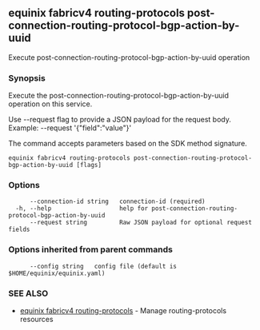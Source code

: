 ## equinix fabricv4 routing-protocols post-connection-routing-protocol-bgp-action-by-uuid

Execute post-connection-routing-protocol-bgp-action-by-uuid operation

### Synopsis

Execute the post-connection-routing-protocol-bgp-action-by-uuid operation on this service.

Use --request flag to provide a JSON payload for the request body.
Example: --request '{"field":"value"}'

The command accepts parameters based on the SDK method signature.

```
equinix fabricv4 routing-protocols post-connection-routing-protocol-bgp-action-by-uuid [flags]
```

### Options

```
      --connection-id string   connection-id (required)
  -h, --help                   help for post-connection-routing-protocol-bgp-action-by-uuid
      --request string         Raw JSON payload for optional request fields
```

### Options inherited from parent commands

```
      --config string   config file (default is $HOME/equinix/equinix.yaml)
```

### SEE ALSO

* [equinix fabricv4 routing-protocols](equinix_fabricv4_routing-protocols.md)	 - Manage routing-protocols resources

